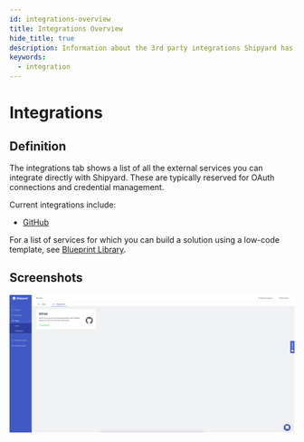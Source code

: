 ```yaml
---
id: integrations-overview
title: Integrations Overview
hide_title: true
description: Information about the 3rd party integrations Shipyard has.
keywords:
  - integration
---
```


# Integrations

## Definition

The integrations tab shows a list of all the external services you can integrate directly with Shipyard. These are typically reserved for OAuth connections and credential management.

Current integrations include:

- [GitHub](github-integration.md)

For a list of services for which you can build a solution using a low-code template, see [Blueprint Library](../../blueprint-library/blueprint-library.md).

## Screenshots

![Integration Tab](../../../.gitbook/assets/image_109.png)
